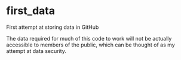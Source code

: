 # first_data
First attempt at storing data in GitHub

The data required for much of this code to work will not be actually accessible to members of the public, which can be
thought of as my attempt at data security. 
